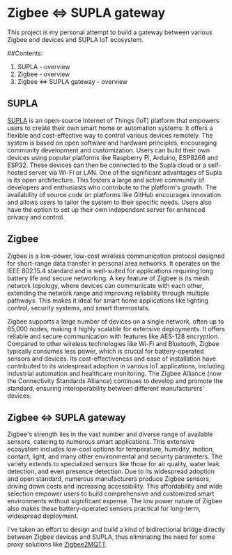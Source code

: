 # Zigbee <=> SUPLA gateway
This project is my personal attempt to build a gateway between various Zigbee end devices and SUPLA IoT ecosystem.

##Contents:

1. SUPLA - overview
2. Zigbee - overview
3. Zigbee <=> SUPLA gateway - overview

## SUPLA
[SUPLA](https://github.com/SUPLA)  is an open-source Internet of Things (IoT) platform that empowers users to create their own smart home or automation systems. It offers a flexible and cost-effective way to control various devices remotely. The system is based on open software and hardware principles, encouraging community development and customization. Users can build their own devices using popular platforms like Raspberry Pi, Arduino, ESP8266 and ESP32. These devices can then be connected to the Supla cloud or a self-hosted server via Wi-Fi or LAN.
One of the significant advantages of Supla is its open architecture. This fosters a large and active community of developers and enthusiasts who contribute to the platform's growth. The availability of source code on platforms like GitHub encourages innovation and allows users to tailor the system to their specific needs. Users also have the option to set up their own independent server for enhanced privacy and control.
## Zigbee
Zigbee is a low-power, low-cost wireless communication protocol designed for short-range data transfer in personal area networks. It operates on the IEEE 802.15.4 standard and is well-suited for applications requiring long battery life and secure networking. A key feature of Zigbee is its mesh network topology, where devices can communicate with each other, extending the network range and improving reliability through multiple pathways. This makes it ideal for smart home applications like lighting control, security systems, and smart thermostats.   

Zigbee supports a large number of devices on a single network, often up to 65,000 nodes, making it highly scalable for extensive deployments. It offers reliable and secure communication with features like AES-128 encryption. Compared to other wireless technologies like Wi-Fi and Bluetooth, Zigbee typically consumes less power, which is crucial for battery-operated sensors and devices. Its cost-effectiveness and ease of installation have contributed to its widespread adoption in various IoT applications, including industrial automation and healthcare monitoring. The Zigbee Alliance (now the Connectivity Standards Alliance) continues to develop and promote the standard, ensuring interoperability between different manufacturers' devices.
## Zigbee <=> SUPLA gateway
Zigbee's strength lies in the vast number and diverse range of available sensors, catering to numerous smart applications. This extensive ecosystem includes low-cost options for temperature, humidity, motion, contact, light, and many other environmental and security parameters. The variety extends to specialized sensors like those for air quality, water leak detection, and even presence detection. Due to its widespread adoption and open standard, numerous manufacturers produce Zigbee sensors, driving down costs and increasing accessibility. This affordability and wide selection empower users to build comprehensive and customized smart environments without significant expense. The low power nature of Zigbee also makes these battery-operated sensors practical for long-term, widespread deployment.  
  
I've taken an effort to design and build a kind of bidirectional bridge directly between Zigbee devices and SUPLA, thus eliminating the need for some proxy solutions like [Zigbee2MQTT](https://www.zigbee2mqtt.io).
